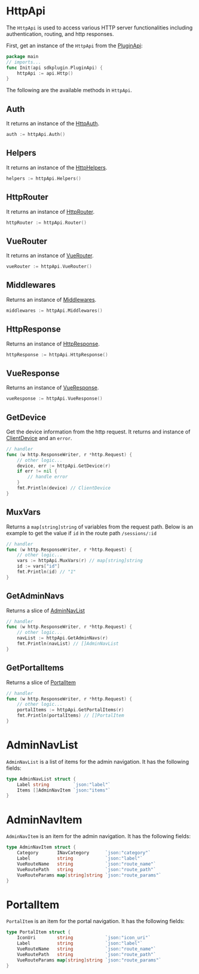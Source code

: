 # HttpApi

The `HttpApi` is used to access various HTTP server functionalities including authentication, routing, and http responses.

First, get an instance of the `HttpApi` from the [PluginApi](./plugin-api.md):
```go
package main
// imports...
func Init(api sdkplugin.PluginApi) {
    httpApi := api.Http()
}
```

The following are the available methods in `HttpApi`.

## Auth
It returns an instance of the [HttpAuth](./http-auth.md).
```go
auth := httpApi.Auth()
```

## Helpers
It returns an instance of the [HttpHelpers](./http-helpers.md).
```go
helpers := httpApi.Helpers()
```

## HttpRouter
It returns an instance of [HttpRouter](./http-router.md).
```go
httpRouter := httpApi.Router()
```

## VueRouter
It returns an instance of [VueRouter](./vue-router.md).
```go
vueRouter := httpApi.VueRouter()
```

## Middlewares
Returns an instance of [Middlewares](./middlewares.md).
```go
middlewares := httpApi.Middlewares()
```

## HttpResponse
Returns an instance of [HttpResponse](./http-response.md).
```go
httpResponse := httpApi.HttpResponse()
```

## VueResponse
Returns an instance of [VueResponse](./vue-response.md).
```go
vueResponse := httpApi.VueResponse()
```

## GetDevice
Get the device information from the http request. It returns and instance of [ClientDevice](./client-device.md) and an `error`.
```go
// handler
func (w http.ResponseWriter, r *http.Request) {
    // other logic...
    device, err := httpApi.GetDevice(r)
    if err != nil {
        // handle error
    }
    fmt.Println(device) // ClientDevice
}
```

## MuxVars
Returns a `map[string]string` of variables from the request path. Below is an example to get the value if `id` in the route path `/sessions/:id`
```go
// handler
func (w http.ResponseWriter, r *http.Request) {
    // other logic...
    vars := httpApi.MuxVars(r) // map[string]string
    id := vars["id"]
    fmt.Println(id) // "1"
}
```

## GetAdminNavs
Returns a slice of [AdminNavList](#adminnavlist)
```go
// handler
func (w http.ResponseWriter, r *http.Request) {
    // other logic...
    navList := httpApi.GetAdminNavs(r)
    fmt.Println(navList) // []AdminNavList
}
```
## GetPortalItems
Returns a slice of [PortalItem](#portalitem)
```go
// handler
func (w http.ResponseWriter, r *http.Request) {
    // other logic...
    portalItems := httpApi.GetPortalItems(r)
    fmt.Println(portalItems) // []PortalItem
}
```

# AdminNavList
`AdminNavList` is a list of items for the admin navigation. It has the following fields:
```go
type AdminNavList struct {
	Label string         `json:"label"`
	Items []AdminNavItem `json:"items"`
}
```

# AdminNavItem
`AdminNavItem` is an item for the admin navigation. It has the following fields:
```go
type AdminNavItem struct {
	Category       INavCategory      `json:"category"`
	Label          string            `json:"label"`
	VueRouteName   string            `json:"route_name"`
	VueRoutePath   string            `json:"route_path"`
	VueRouteParams map[string]string `json:"route_params"`
}
```

# PortalItem
`PortalItem` is an item for the portal navigation. It has the following fields:
```go
type PortalItem struct {
	IconUri        string            `json:"icon_uri"`
	Label          string            `json:"label"`
	VueRouteName   string            `json:"route_name"`
	VueRoutePath   string            `json:"route_path"`
	VueRouteParams map[string]string `json:"route_params"`
}
```
